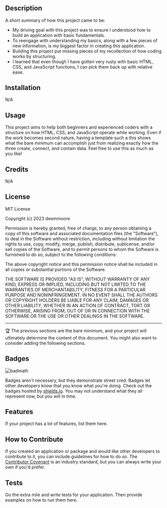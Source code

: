 # <The Prework Study Guide Webpage Extravaganza>

## Description

A short summary of how this project came to be:

- My driving goal with this project was to ensure I understood how to build an application with basic fundamentals.
- To reengage with understanding my basics, along with a few pieces of new information, is my biggest factor in creating this application.
- Building this project put missing pieces of my recollection of how coding works by structuring.
- I learned that even though I have gotten very rusty with basic HTML, CSS, and JavaScript functions, I can pick them back up with relative ease.

## Installation

N/A

## Usage

This project aims to help both beginners and experienced coders with a structure on how HTML, CSS, and JavaScript operate while working. Even if the work becomes second nature, having a template such a this shows what the bare minimum can accomplish just from realizing exactly how the three create, connect, and contain data. Feel free to use this as much as you like!

## Credits

N/A

## License

MIT License

Copyright (c) 2023 deemmoore

Permission is hereby granted, free of charge, to any person obtaining a copy
of this software and associated documentation files (the "Software"), to deal
in the Software without restriction, including without limitation the rights
to use, copy, modify, merge, publish, distribute, sublicense, and/or sell
copies of the Software, and to permit persons to whom the Software is
furnished to do so, subject to the following conditions:

The above copyright notice and this permission notice shall be included in all
copies or substantial portions of the Software.

THE SOFTWARE IS PROVIDED "AS IS", WITHOUT WARRANTY OF ANY KIND, EXPRESS OR
IMPLIED, INCLUDING BUT NOT LIMITED TO THE WARRANTIES OF MERCHANTABILITY,
FITNESS FOR A PARTICULAR PURPOSE AND NONINFRINGEMENT. IN NO EVENT SHALL THE
AUTHORS OR COPYRIGHT HOLDERS BE LIABLE FOR ANY CLAIM, DAMAGES OR OTHER
LIABILITY, WHETHER IN AN ACTION OF CONTRACT, TORT OR OTHERWISE, ARISING FROM,
OUT OF OR IN CONNECTION WITH THE SOFTWARE OR THE USE OR OTHER DEALINGS IN THE
SOFTWARE.

---

🏆 The previous sections are the bare minimum, and your project will ultimately determine the content of this document. You might also want to consider adding the following sections.

## Badges

![badmath](https://img.shields.io/github/languages/top/nielsenjared/badmath)

Badges aren't necessary, but they demonstrate street cred. Badges let other developers know that you know what you're doing. Check out the badges hosted by [shields.io](https://shields.io/). You may not understand what they all represent now, but you will in time.

## Features

If your project has a lot of features, list them here.

## How to Contribute

If you created an application or package and would like other developers to contribute to it, you can include guidelines for how to do so. The [Contributor Covenant](https://www.contributor-covenant.org/) is an industry standard, but you can always write your own if you'd prefer.

## Tests

Go the extra mile and write tests for your application. Then provide examples on how to run them here.
